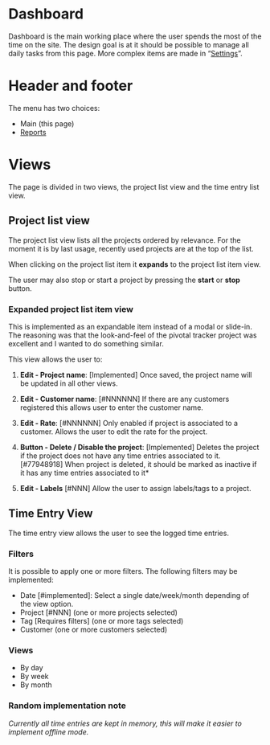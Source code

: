 # Dashboard
Dashboard is the main working place where the user spends the most of the time on the site. The design goal is at it should be possible to manage all daily tasks from this page. More complex items are made in “[Settings](https://github.com/hirro/yo-worktajm/docs/settings.md)”. 

# Header and footer
The menu has two choices:
* Main (this page)
* [Reports](https://github.com/hirro/yo-worktajm/docs/reports.md) 

# Views
The page is divided in two views, the project list view and the time entry list view.
## Project list view
The project list view lists all the projects ordered by relevance. For the moment it is by last usage, recently used projects are at the top of the list.

When clicking on the project list item it **expands** to the project list item view.

The user may also stop or start a project by pressing the **start** or **stop** button.

### Expanded project list item view
This is implemented as an expandable item instead of a modal or slide-in. The reasoning was that the look-and-feel of the pivotal tracker project was excellent and I wanted to do something similar.

This view allows the user to:
1. **Edit - Project name**: [Implemented] 
Once saved, the project name will be updated in all other views.
2. **Edit - Customer name**: [#NNNNNN] 
If there are any customers registered this allows user to enter the customer name.
3. **Edit - Rate**: [#NNNNNN] 
Only enabled if project is associated to a customer. Allows the user to edit the rate for the project. 
4. **Button - Delete / Disable the project**: 
[Implemented] Deletes the project if the project does not have any time entries associated to it. 
[#77948918] When project is deleted, it should be marked as inactive if it has any time entries associated to it*

5. **Edit - Labels**
[#NNN]
Allow the user to assign labels/tags to a project.

## Time Entry View
The time entry view allows the user to see the logged time entries.
### Filters
It is possible to apply one or more filters. 
The following filters may be implemented:
* Date [#implemented]: Select a single date/week/month depending of the view option.
* Project [#NNN] (one or more projects selected)
* Tag [Requires filters] (one or more tags selected)
* Customer (one or more customers selected)

### Views
* By day
* By week
* By month


### Random implementation note
*Currently all time entries are kept in memory, this will make it easier to implement offline mode.*
